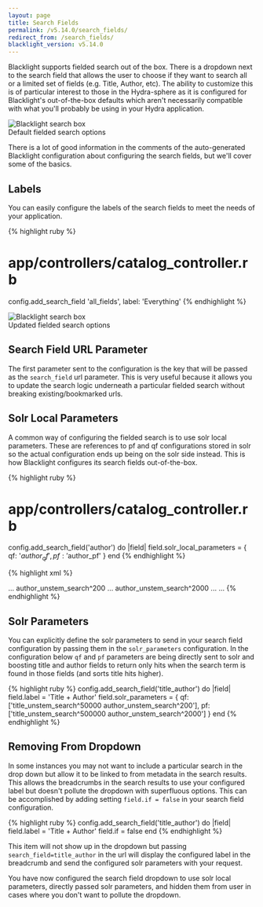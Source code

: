```yaml
---
layout: page
title: Search Fields
permalink: /v5.14.0/search_fields/
redirect_from: /search_fields/
blacklight_version: v5.14.0
---
```


Blacklight supports fielded search out of the box.  There is a dropdown next to the search field that allows the user to choose if they want to search all or a limited set of fields (e.g. Title, Author, etc). The ability to customize this is of particular interest to those in the Hydra-sphere as it is configured for Blacklight's out-of-the-box defaults which aren't necessarily compatible with what you'll probably be using in your Hydra application.

<div class='image-well'>
  <img src='{{ site.baseurl }}/public/images/fielded-search-dropdown.png' alt='Blacklight search box' />
  <div class='caption'>Default fielded search options</div>
</div>

There is a lot of good information in the comments of the auto-generated Blacklight configuration about configuring the search fields, but we'll cover some of the basics.

## Labels

You can easily configure the labels of the search fields to meet the needs of your application.

{% highlight ruby %}
# app/controllers/catalog_controller.rb
config.add_search_field 'all_fields', label: 'Everything'
{% endhighlight %}

<div class='image-well'>
  <img src='{{ site.baseurl }}/public/images/updated-search-dropdown.png' alt='Blacklight search box' />
  <div class='caption'>Updated fielded search options</div>
</div>

## Search Field URL Parameter

The first parameter sent to the configuration is the key that will be passed as the `search_field` url parameter. This is very useful because it allows you to update the search logic underneath a particular fielded search without breaking existing/bookmarked urls.

## Solr Local Parameters

A common way of configuring the fielded search is to use solr local parameters. These are references to pf and qf configurations stored in solr so the actual configuration ends up being on the solr side instead.  This is how Blacklight configures its search fields out-of-the-box.

{% highlight ruby %}
# app/controllers/catalog_controller.rb
config.add_search_field('author') do |field|
  field.solr_local_parameters = {
    qf: '$author_qf',
    pf: '$author_pf'
  }
end
{% endhighlight %}

{% highlight xml %}
<!-- solrconfig.xml -->
<requestHandler>
  ...
  <str name="author_qf">
    author_unstem_search^200
    ...
  </str>
  <str name="author_pf">
    author_unstem_search^2000
    ...
  </str>
  ...
</requestHandler>
{% endhighlight %}

## Solr Parameters

You can explicitly define the solr parameters to send in your search field configuration by passing them in the `solr_parameters` configuration. In the configuration below `qf` and `pf` parameters are being directly sent to solr and boosting title and author fields to return only hits when the search term is found in those fields (and sorts title hits higher).

{% highlight ruby %}
config.add_search_field('title_author') do |field|
  field.label = 'Title + Author'
  field.solr_parameters = {
    qf: ['title_unstem_search^50000 author_unstem_search^200'],
    pf: ['title_unstem_search^500000 author_unstem_search^2000']
  }
end
{% endhighlight %}

## Removing From Dropdown

In some instances you may not want to include a particular search in the drop down but allow it to be linked to from metadata in the search results. This allows the breadcrumbs in the search results to use your configured label but doesn't pollute the dropdown with superfluous options.  This can be accomplished by adding setting `field.if = false` in your search field configuration.

{% highlight ruby %}
config.add_search_field('title_author') do |field|
  field.label = 'Title + Author'
  field.if = false
end
{% endhighlight %}

This item will not show up in the dropdown but passing `search_field=title_author` in the url will display the configured label in the breadcrumb and send the configured solr parameters with your request.

You have now configured the search field dropdown to use solr local parameters, directly passed solr parameters, and hidden them from user in cases where you don't want to pollute the dropdown.
